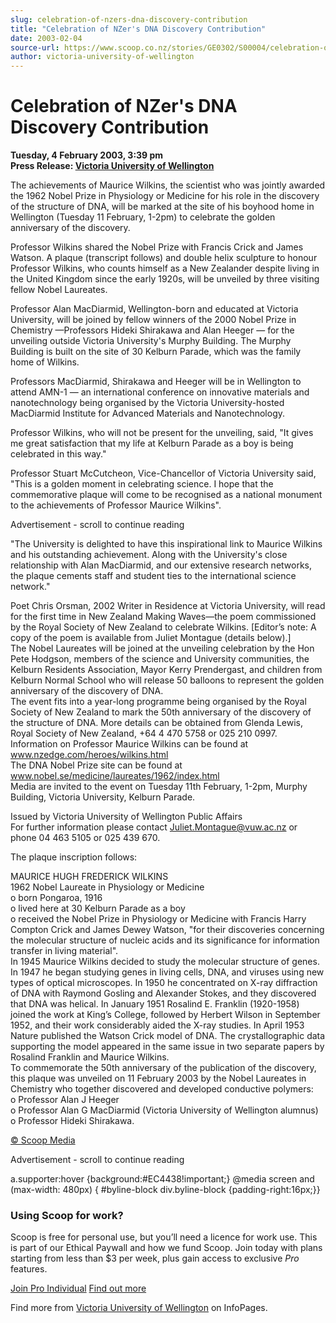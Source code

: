 ```yaml
---
slug: celebration-of-nzers-dna-discovery-contribution
title: "Celebration of NZer's DNA Discovery Contribution"
date: 2003-02-04
source-url: https://www.scoop.co.nz/stories/GE0302/S00004/celebration-of-nzers-dna-discovery-contribution.htm
author: victoria-university-of-wellington
---
```

Celebration of NZer's DNA Discovery Contribution
================================================

**Tuesday, 4 February 2003, 3:39 pm**  
**Press Release: [Victoria University of Wellington](https://info.scoop.co.nz/Victoria_University_of_Wellington)**

The achievements of Maurice Wilkins, the scientist who was jointly awarded the 1962 Nobel Prize in Physiology or Medicine for his role in the discovery of the structure of DNA, will be marked at the site of his boyhood home in Wellington (Tuesday 11 February, 1-2pm) to celebrate the golden anniversary of the discovery.

Professor Wilkins shared the Nobel Prize with Francis Crick and James Watson. A plaque (transcript follows) and double helix sculpture to honour Professor Wilkins, who counts himself as a New Zealander despite living in the United Kingdom since the early 1920s, will be unveiled by three visiting fellow Nobel Laureates.

Professor Alan MacDiarmid, Wellington-born and educated at Victoria University, will be joined by fellow winners of the 2000 Nobel Prize in Chemistry —Professors Hideki Shirakawa and Alan Heeger — for the unveiling outside Victoria University's Murphy Building. The Murphy Building is built on the site of 30 Kelburn Parade, which was the family home of Wilkins.

Professors MacDiarmid, Shirakawa and Heeger will be in Wellington to attend AMN-1 — an international conference on innovative materials and nanotechnology being organised by the Victoria University-hosted MacDiarmid Institute for Advanced Materials and Nanotechnology.

Professor Wilkins, who will not be present for the unveiling, said, \"It gives me great satisfaction that my life at Kelburn Parade as a boy is being celebrated in this way."

Professor Stuart McCutcheon, Vice-Chancellor of Victoria University said, "This is a golden moment in celebrating science. I hope that the commemorative plaque will come to be recognised as a national monument to the achievements of Professor Maurice Wilkins".

Advertisement - scroll to continue reading





"The University is delighted to have this inspirational link to Maurice Wilkins and his outstanding achievement. Along with the University's close relationship with Alan MacDiarmid, and our extensive research networks, the plaque cements staff and student ties to the international science network."

Poet Chris Orsman, 2002 Writer in Residence at Victoria University, will read for the first time in New Zealand Making Waves—the poem commissioned by the Royal Society of New Zealand to celebrate Wilkins. \[Editor’s note: A copy of the poem is available from Juliet Montague (details below).\]  
The Nobel Laureates will be joined at the unveiling celebration by the Hon Pete Hodgson, members of the science and University communities, the Kelburn Residents Association, Mayor Kerry Prendergast, and children from Kelburn Normal School who will release 50 balloons to represent the golden anniversary of the discovery of DNA.  
The event fits into a year-long programme being organised by the Royal Society of New Zealand to mark the 50th anniversary of the discovery of the structure of DNA. More details can be obtained from Glenda Lewis, Royal Society of New Zealand, +64 4 470 5758 or 025 210 0997.  
Information on Professor Maurice Wilkins can be found at www.nzedge.com/heroes/wilkins.html  
The DNA Nobel Prize site can be found at www.nobel.se/medicine/laureates/1962/index.html  
Media are invited to the event on Tuesday 11th February, 1-2pm, Murphy Building, Victoria University, Kelburn Parade.

Issued by Victoria University of Wellington Public Affairs  
For further information please contact Juliet.Montague@vuw.ac.nz or phone 04 463 5105 or 025 439 670.

The plaque inscription follows:

MAURICE HUGH FREDERICK WILKINS  
1962 Nobel Laureate in Physiology or Medicine  
o born Pongaroa, 1916  
o lived here at 30 Kelburn Parade as a boy  
o received the Nobel Prize in Physiology or Medicine with Francis Harry Compton Crick and James Dewey Watson, "for their discoveries concerning the molecular structure of nucleic acids and its significance for information transfer in living material".  
In 1945 Maurice Wilkins decided to study the molecular structure of genes. In 1947 he began studying genes in living cells, DNA, and viruses using new types of optical microscopes. In 1950 he concentrated on X-ray diffraction of DNA with Raymond Gosling and Alexander Stokes, and they discovered that DNA was helical. In January 1951 Rosalind E. Franklin (1920-1958) joined the work at King’s College, followed by Herbert Wilson in September 1952, and their work considerably aided the X-ray studies. In April 1953 Nature published the Watson Crick model of DNA. The crystallographic data supporting the model appeared in the same issue in two separate papers by Rosalind Franklin and Maurice Wilkins.  
To commemorate the 50th anniversary of the publication of the discovery, this plaque was unveiled on 11 February 2003 by the Nobel Laureates in Chemistry who together discovered and developed conductive polymers:  
o Professor Alan J Heeger  
o Professor Alan G MacDiarmid (Victoria University of Wellington alumnus)  
o Professor Hideki Shirakawa.  

[© Scoop Media](http://www.scoop.co.nz/about/terms.html)  

Advertisement - scroll to continue reading



a.supporter:hover {background:#EC4438!important;} @media screen and (max-width: 480px) { #byline-block div.byline-block {padding-right:16px;}}

### Using Scoop for work?

Scoop is free for personal use, but you’ll need a licence for work use. This is part of our Ethical Paywall and how we fund Scoop. Join today with plans starting from less than $3 per week, plus gain access to exclusive _Pro_ features.  
  
[Join Pro Individual](https://pro.scoop.co.nz/Individual/?from=ProIn24) [Find out more](https://pro.scoop.co.nz/using-scoop-for-work/?from=ProIn24)

Find more from [Victoria University of Wellington](https://info.scoop.co.nz/Victoria_University_of_Wellington) on InfoPages.
